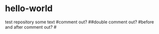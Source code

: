 # hello-world
test repository
some text
#comment out?
##double comment out?
#before and after comment out? #
